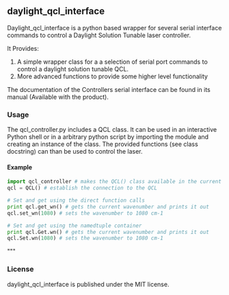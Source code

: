 ## daylight_qcl_interface

Daylight_qcl_interface is a python based wrapper for several serial interface commands to control a Daylight Solution Tunable laser controller.

It Provides:

1. A simple wrapper class for a a selection of serial port commands to control a daylight solution tunable QCL.
2. More advanced functions to provide some higher level functionality

The documentation of the Controllers serial interface can be found in its manual (Available with the product).

### Usage
The qcl_controller.py includes a QCL class. It can be used in an interactive Python shell or in a arbitrary python script by importing the module and creating an instance of the class.
The provided functions (see class docstring) can than be used to control the laser.

#### Example

```python
import qcl_controller # makes the QCL() class available in the current python session or script (make sure qcl_controller.py is in the working directory or the path)
qcl = QCL() # establish the connection to the QCL

# Set and get using the direct function calls
print qcl.get_wn() # gets the current wavenumber and prints it out
qcl.set_wn(1080) # sets the wavenumber to 1080 cm-1

# Set and get using the namedtuple container
print qcl.Get.wn() # gets the current wavenumber and prints it out
qcl.Set.wn(1080) # sets the wavenumber to 1080 cm-1
```
"""

### License
daylight_qcl_interface is published under the MIT license.
